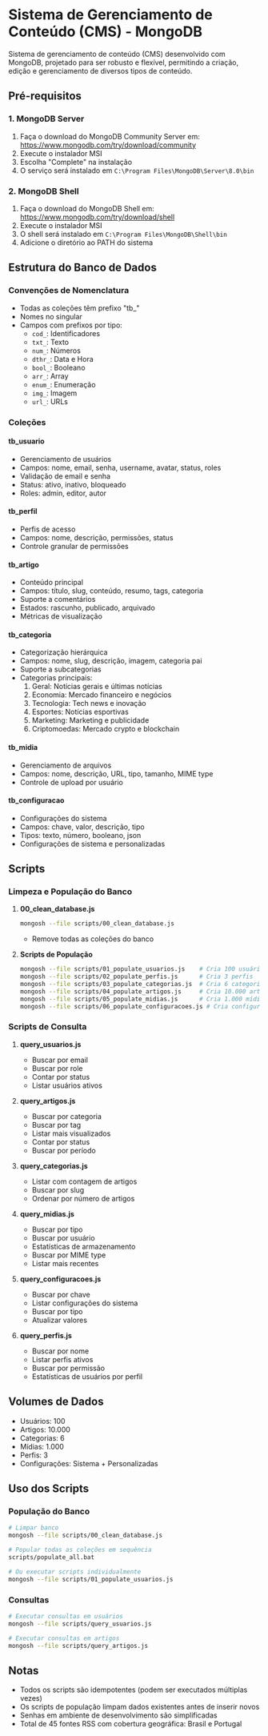 # Sistema de Gerenciamento de Conteúdo (CMS) - MongoDB

Sistema de gerenciamento de conteúdo (CMS) desenvolvido com MongoDB, projetado para ser robusto e flexível, permitindo a criação, edição e gerenciamento de diversos tipos de conteúdo.

## Pré-requisitos

### 1. MongoDB Server
1. Faça o download do MongoDB Community Server em:
   https://www.mongodb.com/try/download/community
2. Execute o instalador MSI
3. Escolha "Complete" na instalação
4. O serviço será instalado em `C:\Program Files\MongoDB\Server\8.0\bin`

### 2. MongoDB Shell
1. Faça o download do MongoDB Shell em:
   https://www.mongodb.com/try/download/shell
2. Execute o instalador MSI
3. O shell será instalado em `C:\Program Files\MongoDB\Shell\bin`
4. Adicione o diretório ao PATH do sistema

## Estrutura do Banco de Dados

### Convenções de Nomenclatura
- Todas as coleções têm prefixo "tb_"
- Nomes no singular
- Campos com prefixos por tipo:
  - `cod_`: Identificadores
  - `txt_`: Texto
  - `num_`: Números
  - `dthr_`: Data e Hora
  - `bool_`: Booleano
  - `arr_`: Array
  - `enum_`: Enumeração
  - `img_`: Imagem
  - `url_`: URLs

### Coleções

#### tb_usuario
- Gerenciamento de usuários
- Campos: nome, email, senha, username, avatar, status, roles
- Validação de email e senha
- Status: ativo, inativo, bloqueado
- Roles: admin, editor, autor

#### tb_perfil
- Perfis de acesso
- Campos: nome, descrição, permissões, status
- Controle granular de permissões

#### tb_artigo
- Conteúdo principal
- Campos: título, slug, conteúdo, resumo, tags, categoria
- Suporte a comentários
- Estados: rascunho, publicado, arquivado
- Métricas de visualização

#### tb_categoria
- Categorização hierárquica
- Campos: nome, slug, descrição, imagem, categoria pai
- Suporte a subcategorias
- Categorias principais:
  1. Geral: Notícias gerais e últimas notícias
  2. Economia: Mercado financeiro e negócios
  3. Tecnologia: Tech news e inovação
  4. Esportes: Notícias esportivas
  5. Marketing: Marketing e publicidade
  6. Criptomoedas: Mercado crypto e blockchain

#### tb_midia
- Gerenciamento de arquivos
- Campos: nome, descrição, URL, tipo, tamanho, MIME type
- Controle de upload por usuário

#### tb_configuracao
- Configurações do sistema
- Campos: chave, valor, descrição, tipo
- Tipos: texto, número, booleano, json
- Configurações de sistema e personalizadas

## Scripts

### Limpeza e População do Banco

1. **00_clean_database.js**
   ```bash
   mongosh --file scripts/00_clean_database.js
   ```
   - Remove todas as coleções do banco

2. **Scripts de População**
   ```bash
   mongosh --file scripts/01_populate_usuarios.js    # Cria 100 usuários
   mongosh --file scripts/02_populate_perfis.js      # Cria 3 perfis
   mongosh --file scripts/03_populate_categorias.js  # Cria 6 categorias
   mongosh --file scripts/04_populate_artigos.js     # Cria 10.000 artigos
   mongosh --file scripts/05_populate_midias.js      # Cria 1.000 mídias
   mongosh --file scripts/06_populate_configuracoes.js # Cria configurações
   ```

### Scripts de Consulta

1. **query_usuarios.js**
   - Buscar por email
   - Buscar por role
   - Contar por status
   - Listar usuários ativos

2. **query_artigos.js**
   - Buscar por categoria
   - Buscar por tag
   - Listar mais visualizados
   - Contar por status
   - Buscar por período

3. **query_categorias.js**
   - Listar com contagem de artigos
   - Buscar por slug
   - Ordenar por número de artigos

4. **query_midias.js**
   - Buscar por tipo
   - Buscar por usuário
   - Estatísticas de armazenamento
   - Buscar por MIME type
   - Listar mais recentes

5. **query_configuracoes.js**
   - Buscar por chave
   - Listar configurações do sistema
   - Buscar por tipo
   - Atualizar valores

6. **query_perfis.js**
   - Buscar por nome
   - Listar perfis ativos
   - Buscar por permissão
   - Estatísticas de usuários por perfil

## Volumes de Dados
- Usuários: 100
- Artigos: 10.000
- Categorias: 6
- Mídias: 1.000
- Perfis: 3
- Configurações: Sistema + Personalizadas

## Uso dos Scripts

### População do Banco
```bash
# Limpar banco
mongosh --file scripts/00_clean_database.js

# Popular todas as coleções em sequência
scripts/populate_all.bat

# Ou executar scripts individualmente
mongosh --file scripts/01_populate_usuarios.js
```

### Consultas
```bash
# Executar consultas em usuários
mongosh --file scripts/query_usuarios.js

# Executar consultas em artigos
mongosh --file scripts/query_artigos.js
```

## Notas
- Todos os scripts são idempotentes (podem ser executados múltiplas vezes)
- Os scripts de população limpam dados existentes antes de inserir novos
- Senhas em ambiente de desenvolvimento são simplificadas
- Total de 45 fontes RSS com cobertura geográfica: Brasil e Portugal
